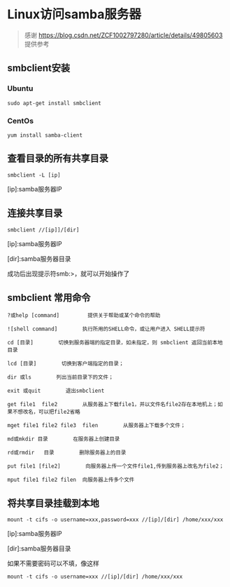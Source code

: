 # Linux访问samba服务器

> 感谢 https://blog.csdn.net/ZCF1002797280/article/details/49805603 提供参考

## smbclient安装

### Ubuntu

    sudo apt-get install smbclient

### CentOs

    yum install samba-client

## 查看目录的所有共享目录

    smbclient -L [ip]

\[ip\]:samba服务器IP

## 连接共享目录

    smbclient //[ip]]/[dir]

\[ip\]:samba服务器IP

\[dir\]:samba服务器目录

成功后出现提示符smb:\>，就可以开始操作了

## smbclient 常用命令

    ?或help [command]         提供关于帮助或某个命令的帮助

    ![shell command]        执行所用的SHELL命令，或让用户进入 SHELL提示符

    cd [目录]        切换到服务器端的指定目录，如未指定，则 smbclient 返回当前本地目录

    lcd [目录]        切换到客户端指定的目录；

    dir 或ls        列出当前目录下的文件；

    exit 或quit        退出smbclient     

    get file1  file2        从服务器上下载file1，并以文件名file2存在本地机上；如果不想改名，可以把file2省略

    mget file1 file2 file3  filen        从服务器上下载多个文件；

    md或mkdir 目录        在服务器上创建目录

    rd或rmdir   目录        删除服务器上的目录

    put file1 [file2]        向服务器上传一个文件file1,传到服务器上改名为file2；

    mput file1 file2 filen  向服务器上传多个文件

## 将共享目录挂载到本地

    mount -t cifs -o username=xxx,password=xxx //[ip]/[dir] /home/xxx/xxx

\[ip\]:samba服务器IP

\[dir\]:samba服务器目录

如果不需要密码可以不填，像这样

    mount -t cifs -o username=xxx //[ip]/[dir] /home/xxx/xxx
